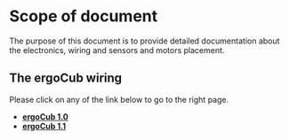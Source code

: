 # Scope of document
The purpose of this document is to provide detailed documentation about the electronics, wiring and sensors and motors placement.

## The ergoCub wiring  
Please click on any of the link below to go to the right page.

- [**ergoCub 1.0**](ergoCub1_0.md)
- [**ergoCub 1.1**](ergoCub1_1.md)
